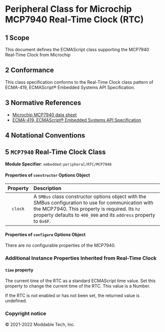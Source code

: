 
# Peripheral Class for Microchip MCP7940 Real-Time Clock (RTC)

## 1 Scope

This document defines the ECMAScript class supporting the MCP7940 Real-Time Clock from Microchip

## 2 Conformance

This class specification conforms to the Real-Time Clock class pattern of ECMA-419, ECMAScript® Embedded Systems API Specification.

## 3 Normative References

- [Microchip MCP7940 data sheet](https://ww1.microchip.com/downloads/en/DeviceDoc/MCP7940M-Low-Cost%20I2C-RTCC-with-SRAM-20002292C.pdf)
- [ECMA-419, ECMAScript® Embedded Systems API Specification](https://419.ecma-international.org)

## 4 Notational Conventions

## 5 `MCP7940` Real-Time Clock Class

**Module Specifier**: `embedded:peripheral/RTC/MCP7940`


#### Properties of `constructor` Options Object

| Property | Description |
| :---: | :--- |
| `clock` | A `SMBus` class constructor options object with the SMBus configuration to use for communication with the MCP7940. This property is required. Its `hz` property defaults to `400_000` and its `address` property to `0x6F`.


#### Properties of `configure` Options Object

There are no configurable properties of the MCP7940.


### Additional Instance Properties Inherited from Real-Time Clock

#### `time` property

The current time of the RTC as a standard ECMAScript time value. Set this property to change the current time of the RTC. This value is a Number.

If the RTC is not enabled or has not been set, the returned value is undefined.


### Copyright notice

© 2021-2022 Moddable Tech, Inc.
